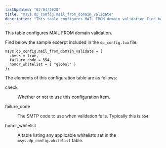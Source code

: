 ```yaml
---
lastUpdated: "02/04/2020"
title: "msys.dp_config.mail_from_domain_validate"
description: "This table configures MAIL FROM domain validation Find below the sample excerpt included in the dp config lua file The elements of this configuration table are as follows check Whether or not to use this configuration item failure code The SMTP code to use when validation fails Typically this is..."
---
```


This table configures MAIL FROM domain validation.

Find below the sample excerpt included in the `dp_config.lua` file.

```
msys.dp_config.mail_from_domain_validate = {
  check = true,
  failure_code = 554,
  honor_whitelist = { "global" }
};
```

The elements of this configuration table are as follows:

<dl class="variablelist">

<dt>check</dt>

<dd>

Whether or not to use this configuration item.

</dd>

<dt>failure_code</dt>

<dd>

The SMTP code to use when validation fails. Typically this is `554`.

</dd>

<dt>honor_whitelist</dt>

<dd>

A table listing any applicable whitelists set in the `msys.dp_config.whitelist` table.

</dd>

</dl>